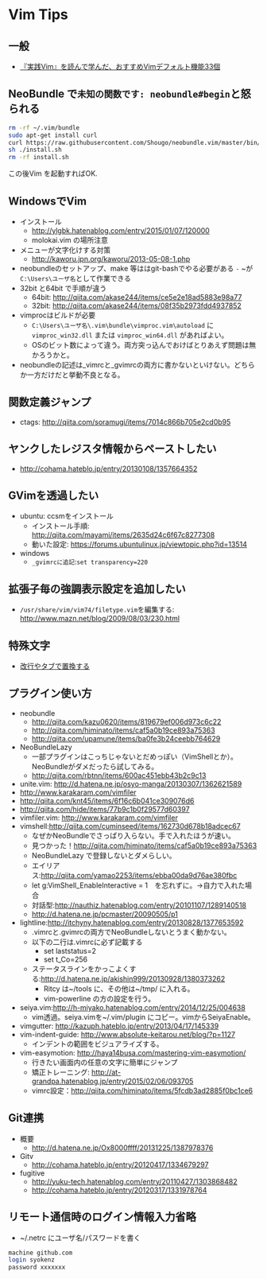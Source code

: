 # Vim Tips
## 一般
 - [『実践Vim』を読んで学んだ、おすすめVimデフォルト機能33個](http://myenigma.hatenablog.com/entry/2015/12/19/081933)

## NeoBundle で`未知の関数です: neobundle#begin`と怒られる
```bash
rm -rf ~/.vim/bundle
sudo apt-get install curl 
curl https://raw.githubusercontent.com/Shougo/neobundle.vim/master/bin/install.sh > install.sh
sh ./install.sh
rm -rf install.sh
```
この後Vim を起動すればOK.

## WindowsでVim
- インストール
  - http://ylgbk.hatenablog.com/entry/2015/01/07/120000 
  - molokai.vim の場所注意
- メニューが文字化けする対策
  - http://kaworu.jpn.org/kaworu/2013-05-08-1.php
- neobundleのセットアップ、make 等ははgit-bashでやる必要がある
  `-` ~が`C:\Users\ユーザ名`として作業できる
- 32bit と64bit で手順が違う
  - 64bit: http://qiita.com/akase244/items/ce5e2e18ad5883e98a77
  - 32bit: http://qiita.com/akase244/items/08f35b2973fdd4937852
- vimprocはビルドが必要
  - `C:\Users\ユーザ名\.vim\bundle\vimproc.vim\autoload` に`vimproc_win32.dll` または `vimproc_win64.dll` があればよい。
  - OSのビット数によって違う。両方突っ込んでおけばとりあえず問題は無かろうかと。
- neobundleの記述は_vimrcと_gvimrcの両方に書かないといけない。どちらか一方だけだと挙動不良となる。

## 関数定義ジャンプ
- ctags: http://qiita.com/soramugi/items/7014c866b705e2cd0b95

## ヤンクしたレジスタ情報からペーストしたい
- http://cohama.hateblo.jp/entry/20130108/1357664352

## GVimを透過したい
- ubuntu: ccsmをインストール
  - インストール手順: http://qiita.com/mayami/items/2635d24c6f67c8277308
  - 動いた設定: https://forums.ubuntulinux.jp/viewtopic.php?id=13514
- windows
  - `_gvimrcに追記`:`set transparency=220`

## 拡張子毎の強調表示設定を追加したい
- `/usr/share/vim/vim74/filetype.vim`を編集する: http://www.mazn.net/blog/2009/08/03/230.html

## 特殊文字
- [改行やタブで置換する](http://bibo-pg.blogspot.jp/2012/08/vim.html)

## プラグイン使い方
- neobundle
  - http://qiita.com/kazu0620/items/819679ef006d973c6c22
  - http://qiita.com/himinato/items/caf5a0b19ce893a75363
  - http://qiita.com/upamune/items/ba0fe3b24ceebb764629
- NeoBundleLazy
  - 一部プラグインはこっちじゃないとだめっぽい（VimShellとか）。NeoBundleがダメだったら試してみる。
  - http://qiita.com/rbtnn/items/600ac451ebb43b2c9c13
- unite.vim: http://d.hatena.ne.jp/osyo-manga/20130307/1362621589
 - http://www.karakaram.com/vimfiler
 - http://qiita.com/knt45/items/6f16c6b041ce309076d6
 - http://qiita.com/hide/items/77b9c1b0f29577d60397
- vimfiler.vim: http://www.karakaram.com/vimfiler
- vimshell:http://qiita.com/cuminseed/items/162730d678b18adcec67
  - なぜかNeoBundleでさっぱり入らない。手で入れたほうが速い。
  - 見つかった！http://qiita.com/himinato/items/caf5a0b19ce893a75363
  - NeoBundleLazy で登録しないとダメらしい。
  - エイリアス:http://qiita.com/yamao2253/items/ebba00da9d76ae380fbc
  - let g:VimShell_EnableInteractive = 1　を忘れずに。→自力で入れた場合
  - 対話型:http://nauthiz.hatenablog.com/entry/20101107/1289140518
  - http://d.hatena.ne.jp/pcmaster/20090505/p1
- lightline:http://itchyny.hatenablog.com/entry/20130828/1377653592
  - .vimrcと.gvimrcの両方でNeoBundleしないとうまく動かない。
  - 以下の二行は.vimrcに必ず記載する
    - set laststatus=2
    - set t_Co=256
  - ステータスラインをかっこよくする:http://d.hatena.ne.jp/akishin999/20130928/1380373262 
    - Ritcy は~/tools に、その他は~/tmp/ に入れる。
    - vim-powerline の方の設定を行う。
- seiya.vim:http://h-miyako.hatenablog.com/entry/2014/12/25/004638
  - vim透過。seiya.vimを~/.vim/plugin にコピー。vimからSeiyaEnable。 
- vimgutter: http://kazuph.hateblo.jp/entry/2013/04/17/145339 
- vim-indent-guide: http://www.absolute-keitarou.net/blog/?p=1127
  - インデントの範囲をビジュアライズする。
- vim-easymotion: http://haya14busa.com/mastering-vim-easymotion/
  - 行きたい画面内の任意の文字に簡単にジャンプ
  - 矯正トレーニング: http://at-grandpa.hatenablog.jp/entry/2015/02/06/093705
  - vimrc設定：http://qiita.com/himinato/items/5fcdb3ad2885f0bc1ce6

## Git連携
- 概要
  - http://d.hatena.ne.jp/Ox8000ffff/20131225/1387978376
- Gitv
  - http://cohama.hateblo.jp/entry/20120417/1334679297
- fugitive
  - http://yuku-tech.hatenablog.com/entry/20110427/1303868482
  - http://cohama.hateblo.jp/entry/20120317/1331978764

## リモート通信時のログイン情報入力省略
- ~/.netrc にユーザ名/パスワードを書く
```bash
machine github.com
login syokenz
password xxxxxxx
```

